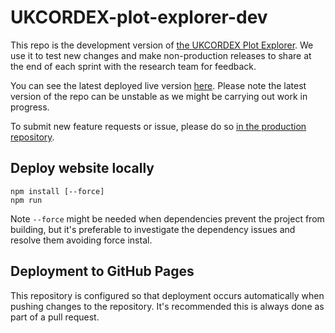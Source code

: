 # UKCORDEX-plot-explorer-dev

This repo is the development version of [the UKCORDEX Plot Explorer](https://github.com/UCL/UKCORDEX-plot-explorer). We use it to test new changes and make non-production releases to share at the end of each sprint with the research team for feedback.

You can see the latest deployed live version [here](https://github-pages.ucl.ac.uk/UKCORDEX-plot-explorer-dev/). Please note the latest version of the repo can be unstable as we might be carrying out work in progress.

To submit new feature requests or issue, please do so [in the production repository](https://github.com/UCL/UKCORDEX-plot-explorer/issues/new).

## Deploy website locally
```
npm install [--force]
npm run
```

Note `--force` might be needed when dependencies prevent the project from building, but it's preferable to investigate the dependency issues and resolve them avoiding force instal.

## Deployment to GitHub Pages
This repository is configured so that deployment occurs automatically when pushing changes to the repository. It's recommended this is always done as part of a pull request.
